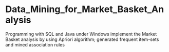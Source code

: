 Data_Mining_for_Market_Basket_Analysis
======================================
Programming with SQL and Java under Windows
implement the Market Basket analysis by using Apriori algorithm;
generated frequent item-sets and mined association rules
